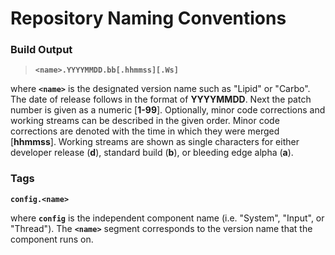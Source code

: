 # Repository Naming Conventions

### Build Output

> **`<name>.YYYYMMDD.bb[.hhmmss][.Ws]`**

where **`<name>`** is the designated version name such as "Lipid" or "Carbo".  The
  date of release follows in the format of **YYYYMMDD**.  Next the patch number is
  given as a numeric [**1-99**].  Optionally, minor code corrections and working
  streams can be described in the given order.  Minor code corrections are
  denoted with the time in which they were merged [**hhmmss**].  Working streams
  are shown as single characters for either developer release (**d**), standard
  build (**b**), or bleeding edge alpha (**a**).

### Tags

**`config.<name>`**

where **`config`** is the independent component name (i.e. "System", "Input", or
  "Thread").  The **`<name>`** segment corresponds to the version name that the
  component runs on.
